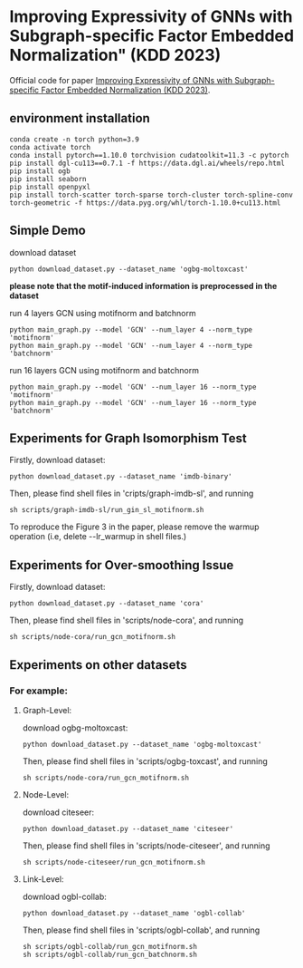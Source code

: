 # Improving Expressivity of GNNs with Subgraph-specific Factor Embedded Normalization" (KDD 2023)

Official code for paper [Improving Expressivity of GNNs with Subgraph-specific Factor Embedded Normalization (KDD 2023)](https://arxiv.org/abs/2305.19903,target="_blank").

## environment installation

```
conda create -n torch python=3.9
conda activate torch
conda install pytorch==1.10.0 torchvision cudatoolkit=11.3 -c pytorch
pip install dgl-cu113==0.7.1 -f https://data.dgl.ai/wheels/repo.html
pip install ogb
pip install seaborn
pip install openpyxl
pip install torch-scatter torch-sparse torch-cluster torch-spline-conv torch-geometric -f https://data.pyg.org/whl/torch-1.10.0+cu113.html
```

## Simple Demo

download dataset

```
python download_dataset.py --dataset_name 'ogbg-moltoxcast'
```

**please note that the motif-induced information is preprocessed in the dataset**

run 4 layers GCN using motifnorm and batchnorm

```
python main_graph.py --model 'GCN' --num_layer 4 --norm_type 'motifnorm'
python main_graph.py --model 'GCN' --num_layer 4 --norm_type 'batchnorm'
```

run 16 layers GCN using motifnorm and batchnorm

```
python main_graph.py --model 'GCN' --num_layer 16 --norm_type 'motifnorm'
python main_graph.py --model 'GCN' --num_layer 16 --norm_type 'batchnorm'
```

## Experiments for Graph Isomorphism Test

Firstly, download dataset:

```
python download_dataset.py --dataset_name 'imdb-binary'
```

Then, please find shell files in 'cripts/graph-imdb-sl',  and running

```
sh scripts/graph-imdb-sl/run_gin_sl_motifnorm.sh
```

To reproduce the Figure 3 in the paper, please remove the warmup operation (i.e, delete --lr_warmup  in shell files.)

## Experiments for Over-smoothing Issue

Firstly, download dataset:

```
python download_dataset.py --dataset_name 'cora'
```

Then, please find shell files in 'scripts/node-cora', and running

```
sh scripts/node-cora/run_gcn_motifnorm.sh
```

## Experiments on other datasets

### For example:

1. Graph-Level:

   download ogbg-moltoxcast:

   ```
   python download_dataset.py --dataset_name 'ogbg-moltoxcast'
   ```
   Then, please find shell files in 'scripts/ogbg-toxcast', and running

   ```
   sh scripts/node-cora/run_gcn_motifnorm.sh
   ```
2. Node-Level:

   download citeseer:

   ```
   python download_dataset.py --dataset_name 'citeseer'
   ```
   Then, please find shell files in 'scripts/node-citeseer', and running

   ```
   sh scripts/node-citeseer/run_gcn_motifnorm.sh
   ```
3. Link-Level:

   download ogbl-collab:

   ```
   python download_dataset.py --dataset_name 'ogbl-collab'
   ```
   Then, please find shell files in 'scripts/ogbl-collab', and running

   ```
   sh scripts/ogbl-collab/run_gcn_motifnorm.sh
   sh scripts/ogbl-collab/run_gcn_batchnorm.sh
   ```
